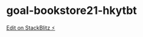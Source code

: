 # goal-bookstore21-hkytbt

[Edit on StackBlitz ⚡️](https://stackblitz.com/edit/goal-bookstore21-hkytbt)